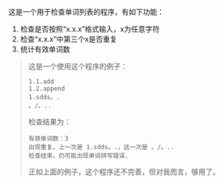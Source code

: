 这是一个用于检查单词列表的程序，有如下功能：

1. 检查是否按照“x.x.x”格式输入，x为任意字符
2. 检查“x.x.x”中第三个x是否重复
2. 统计有效单词数

> 这是一个使用这个程序的例子：
>
> ```
> 1.1.add
> 1.2.append
> 1.sdds。.
> 。/。..
> ```
> 检查结果为：
>
> ```
> 有效单词数：3
> 出现重复，上一次是 1.sdds。.，这一次是 。/。..
> 检查结束，仍可能出现单词拼写错误.
> ```
>
> 正如上面的例子，这个程序还不完善，但对我而言，够用了。
